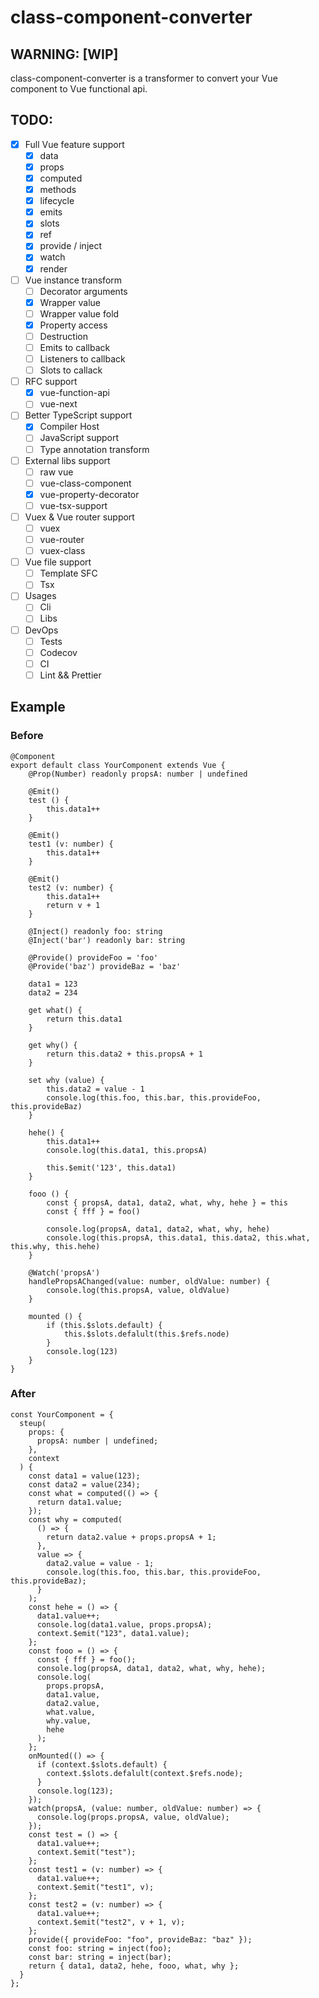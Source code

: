 # class-component-converter

## WARNING: [WIP]

class-component-converter is a transformer to convert your Vue component to Vue functional api.

## TODO:

- [x] Full Vue feature support
    - [x] data
    - [x] props
    - [x] computed
    - [x] methods
    - [x] lifecycle
    - [x] emits
    - [x] slots
    - [x] ref
    - [x] provide / inject
    - [x] watch
    - [x] render

- [ ] Vue instance transform
    - [ ] Decorator arguments
    - [x] Wrapper value
    - [ ] Wrapper value fold
    - [x] Property access
    - [ ] Destruction
    - [ ] Emits to callback
    - [ ] Listeners to callback
    - [ ] Slots to callack

- [ ] RFC support
    - [x] vue-function-api
    - [ ] vue-next

- [ ] Better TypeScript support
    - [x] Compiler Host
    - [ ] JavaScript support
    - [ ] Type annotation transform

- [ ] External libs support
    - [ ] raw vue
    - [ ] vue-class-component
    - [x] vue-property-decorator
    - [ ] vue-tsx-support

- [ ] Vuex & Vue router support
    - [ ] vuex
    - [ ] vue-router
    - [ ] vuex-class

- [ ] Vue file support
    - [ ] Template SFC
    - [ ] Tsx

- [ ] Usages
    - [ ] Cli
    - [ ] Libs

- [ ] DevOps
    - [ ] Tests
    - [ ] Codecov
    - [ ] CI
    - [ ] Lint && Prettier

## Example

### Before

```tsx
@Component
export default class YourComponent extends Vue {
    @Prop(Number) readonly propsA: number | undefined

    @Emit()
    test () {
        this.data1++
    }

    @Emit()
    test1 (v: number) {
        this.data1++
    }

    @Emit()
    test2 (v: number) {
        this.data1++
        return v + 1
    }

    @Inject() readonly foo: string
    @Inject('bar') readonly bar: string
  
    @Provide() provideFoo = 'foo'
    @Provide('baz') provideBaz = 'baz'

    data1 = 123
    data2 = 234

    get what() {
        return this.data1
    }

    get why() {
        return this.data2 + this.propsA + 1
    }

    set why (value) {
        this.data2 = value - 1
        console.log(this.foo, this.bar, this.provideFoo, this.provideBaz)
    }

    hehe() {
        this.data1++
        console.log(this.data1, this.propsA)

        this.$emit('123', this.data1)
    }

    fooo () {
        const { propsA, data1, data2, what, why, hehe } = this
        const { fff } = foo()

        console.log(propsA, data1, data2, what, why, hehe)
        console.log(this.propsA, this.data1, this.data2, this.what, this.why, this.hehe)
    }

    @Watch('propsA')
    handlePropsAChanged(value: number, oldValue: number) {
        console.log(this.propsA, value, oldValue)
    }

    mounted () {
        if (this.$slots.default) {
            this.$slots.defalult(this.$refs.node)
        }
        console.log(123)
    }
}
```

### After

```tsx
const YourComponent = {
  steup(
    props: {
      propsA: number | undefined;
    },
    context
  ) {
    const data1 = value(123);
    const data2 = value(234);
    const what = computed(() => {
      return data1.value;
    });
    const why = computed(
      () => {
        return data2.value + props.propsA + 1;
      },
      value => {
        data2.value = value - 1;
        console.log(this.foo, this.bar, this.provideFoo, this.provideBaz);
      }
    );
    const hehe = () => {
      data1.value++;
      console.log(data1.value, props.propsA);
      context.$emit("123", data1.value);
    };
    const fooo = () => {
      const { fff } = foo();
      console.log(propsA, data1, data2, what, why, hehe);
      console.log(
        props.propsA,
        data1.value,
        data2.value,
        what.value,
        why.value,
        hehe
      );
    };
    onMounted(() => {
      if (context.$slots.default) {
        context.$slots.defalult(context.$refs.node);
      }
      console.log(123);
    });
    watch(propsA, (value: number, oldValue: number) => {
      console.log(props.propsA, value, oldValue);
    });
    const test = () => {
      data1.value++;
      context.$emit("test");
    };
    const test1 = (v: number) => {
      data1.value++;
      context.$emit("test1", v);
    };
    const test2 = (v: number) => {
      data1.value++;
      context.$emit("test2", v + 1, v);
    };
    provide({ provideFoo: "foo", provideBaz: "baz" });
    const foo: string = inject(foo);
    const bar: string = inject(bar);
    return { data1, data2, hehe, fooo, what, why };
  }
};
```
